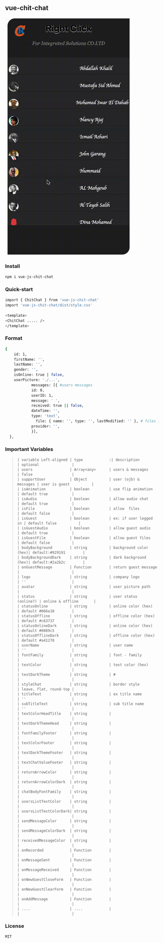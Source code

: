 ## vue-chit-chat

![chitchat](https://github.com/Mohamed-Sayed-Ismail/chit-chat/blob/master/chitchat.gif)

### Install

```sh
npm i vue-js-chit-chat
```

### Quick-start

```sh
import { ChitChat } from 'vue-js-chit-chat'
import 'vue-js-chit-chat/dist/style.css'

<template>
<ChitChat ..... />
</template>
```

### Format

```sh
{
    id: 1,
    firstName: '',
    lastName: '',
    gender: '',
    isOnline: true | false,
    userPicture: './...',
            messages: [{ #users messages
            id: 0,
            userID: 1,
            message: ' ',
            received: true || false,
            dateTime: '',
            type: 'text',
              file: { name: '', type: '', lastModified: '' }, # files if any
            provider: '',
            }],
  },
```

### Important Variables

> ```
> | variable Left-aligned | type            :| description          | optional               |
> | users                 | Array<any>      | users & messages      | false                  |
> | supportUser           | Object          | user (ojb) & messages | user is guest          |
> | isAnimation           | boolean         | use flip animation    | default true           |
> | isAudio               | boolean         | allow audio chat      | default true           |
> | isFile                | boolean         | allow  files          | default false          |
> | isGuest               | boolean         | ex: if user logged in | default false          |
> | isGuestAudio          | boolean         | allow guest audio     | default true           |
> | isGuestFile           | boolean         | allow guest files     | default false          |
> | bodyBackground        | string          | background color (hex)| default:#929191        |
> | bodyBackgroundDark    | string          | dark background  (hex)| default:#2a2b2c        |
> | onGuestMessage        | Function        | return guest message  |                        |
> | logo                  | string          | company logo          | ''                     |
> | avatar                | string          | user picture path     |                        |
> | status                | string          | user status (online?) | online & offline       |
> | statusOnline          | string          | online color (hex)    | default #066e10        |
> | statusOffline         | string          | offline color (hex)   | default #c63737        |
> | statusOnlineDark      | string          | online color (hex)    | default #0889c5        |
> | statusOfflineDark     | string          | offline color (hex)   | default #a41278        |
> | userName              | string          | user name             | ''                     |
> | fontFamily            | string          | font - family         |                        |
> | textColor             | string          | text color (hex)      |                        |
> | textDarkTheme         | string          | #                     |                        |
> | styleChat             | string          | border style          | leave, flat, round-top |
> | titleText             | string          | ex title name         | ''                     |
> | subTitleText          | string          | sub title name        | ''                     |
> | textColorHeadTitle    | string          |                       |                        |
> | textDarkThemeHead     | string          |                       |                        |
> | fontFamilyFooter      | string          |                       |                        |
> | textColorFooter       | string          |                       |                        |
> | textDarkThemeFooter   | string          |                       |                        |
> | textChatValueFooter   | string          |                       |                        |
> | returnArrowColor      | string          |                       |                        |
> | returnArrowColorDark  | string          |                       |                        |
> | chatBodyFontFamily    | string          |                       |                        |
> | usersListTextColor    | string          |                       |                        |
> | usersListTextColorDark| string          |                       |                        |
> | sendMessageColor      | string          |                       |                        |
> | sendMessageColorDark  | string          |                       |                        |
> | receivedMessageColor  | string          |                       |                        |
> | onRecorded            | Function        |                       |                        |
> | onMessageSent         | Function        |                       |                        |
> | onMessageReceived     | Function        |                       |                        |
> | onNewGuestCloseForm   | Function        |                       |                        |
> | onNewGuestClearForm   | Function        |                       |                        |
> | onAddMessage          | Function        |                       |                        |
> | ....                  | ....            |                       |                        |
> ```

### License

```sh
MIT
```

